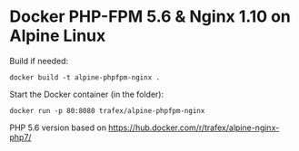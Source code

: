# Docker PHP-FPM 5.6 & Nginx 1.10 on Alpine Linux

Build if needed:

    docker build -t alpine-phpfpm-nginx . 

Start the Docker container (in the folder):

    docker run -p 80:8080 trafex/alpine-phpfpm-nginx


PHP 5.6 version based on https://hub.docker.com/r/trafex/alpine-nginx-php7/

